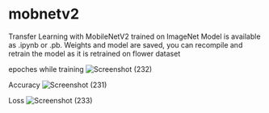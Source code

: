 # mobnetv2
Transfer Learning with MobileNetV2 trained on ImageNet
Model is available as .ipynb or .pb.
Weights and model are saved, you can recompile and retrain the model as it is retrained on flower dataset

epoches while training 
![Screenshot (232)](https://user-images.githubusercontent.com/85160435/125425768-ccfd18b1-dff1-45b5-9db1-18a30670425f.png)

Accuracy
![Screenshot (231)](https://user-images.githubusercontent.com/85160435/125425835-4b670835-3bb1-435b-be77-a71d551439e1.png)

Loss
![Screenshot (233)](https://user-images.githubusercontent.com/85160435/125425868-69dc2248-e53c-4698-9c45-cfb59901bae1.png)

